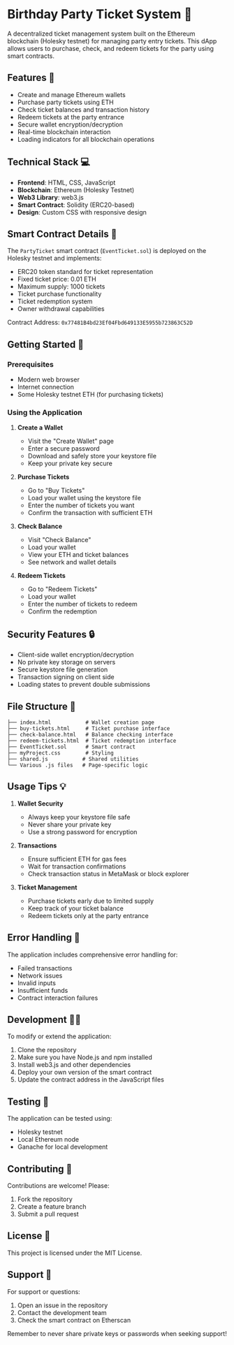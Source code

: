 # Birthday Party Ticket System 🎈

A decentralized ticket management system built on the Ethereum blockchain (Holesky testnet) for managing party entry tickets. This dApp allows users to purchase, check, and redeem tickets for the party using smart contracts.

## Features 🌟

- Create and manage Ethereum wallets
- Purchase party tickets using ETH
- Check ticket balances and transaction history
- Redeem tickets at the party entrance
- Secure wallet encryption/decryption
- Real-time blockchain interaction
- Loading indicators for all blockchain operations

## Technical Stack 💻

- **Frontend**: HTML, CSS, JavaScript
- **Blockchain**: Ethereum (Holesky Testnet)
- **Web3 Library**: web3.js
- **Smart Contract**: Solidity (ERC20-based)
- **Design**: Custom CSS with responsive design

## Smart Contract Details 📄

The `PartyTicket` smart contract (`EventTicket.sol`) is deployed on the Holesky testnet and implements:

- ERC20 token standard for ticket representation
- Fixed ticket price: 0.01 ETH
- Maximum supply: 1000 tickets
- Ticket purchase functionality
- Ticket redemption system
- Owner withdrawal capabilities

Contract Address: `0x77481B4bd23Ef04Fbd649133E5955b723863C52D`

## Getting Started 🚀

### Prerequisites

- Modern web browser
- Internet connection
- Some Holesky testnet ETH (for purchasing tickets)

### Using the Application

1. **Create a Wallet**
   - Visit the "Create Wallet" page
   - Enter a secure password
   - Download and safely store your keystore file
   - Keep your private key secure

2. **Purchase Tickets**
   - Go to "Buy Tickets"
   - Load your wallet using the keystore file
   - Enter the number of tickets you want
   - Confirm the transaction with sufficient ETH

3. **Check Balance**
   - Visit "Check Balance"
   - Load your wallet
   - View your ETH and ticket balances
   - See network and wallet details

4. **Redeem Tickets**
   - Go to "Redeem Tickets"
   - Load your wallet
   - Enter the number of tickets to redeem
   - Confirm the redemption

## Security Features 🔒

- Client-side wallet encryption/decryption
- No private key storage on servers
- Secure keystore file generation
- Transaction signing on client side
- Loading states to prevent double submissions

## File Structure 📁

```
├── index.html           # Wallet creation page
├── buy-tickets.html     # Ticket purchase interface
├── check-balance.html   # Balance checking interface
├── redeem-tickets.html  # Ticket redemption interface
├── EventTicket.sol      # Smart contract
├── myProject.css        # Styling
├── shared.js           # Shared utilities
└── Various .js files   # Page-specific logic
```

## Usage Tips 💡

1. **Wallet Security**
   - Always keep your keystore file safe
   - Never share your private key
   - Use a strong password for encryption

2. **Transactions**
   - Ensure sufficient ETH for gas fees
   - Wait for transaction confirmations
   - Check transaction status in MetaMask or block explorer

3. **Ticket Management**
   - Purchase tickets early due to limited supply
   - Keep track of your ticket balance
   - Redeem tickets only at the party entrance

## Error Handling 🔧

The application includes comprehensive error handling for:
- Failed transactions
- Network issues
- Invalid inputs
- Insufficient funds
- Contract interaction failures

## Development 👨‍💻

To modify or extend the application:

1. Clone the repository
2. Make sure you have Node.js and npm installed
3. Install web3.js and other dependencies
4. Deploy your own version of the smart contract
5. Update the contract address in the JavaScript files

## Testing 🧪

The application can be tested using:
- Holesky testnet
- Local Ethereum node
- Ganache for local development

## Contributing 🤝

Contributions are welcome! Please:
1. Fork the repository
2. Create a feature branch
3. Submit a pull request

## License 📜

This project is licensed under the MIT License.

## Support 💪

For support or questions:
1. Open an issue in the repository
2. Contact the development team
3. Check the smart contract on Etherscan

Remember to never share private keys or passwords when seeking support! 